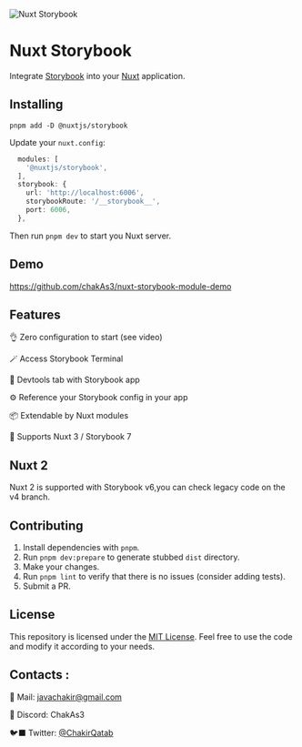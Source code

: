 ![Nuxt Storybook](https://github.com/nuxt-modules/storybook/assets/904724/0396b16c-be9b-4b0d-83b5-5e35dd8298df)

# Nuxt Storybook

Integrate [Storybook](http://storybook.js.org) into your [Nuxt](https://nuxt.com) application.

## Installing

```
pnpm add -D @nuxtjs/storybook
```

Update your `nuxt.config`:

```ts
  modules: [
    '@nuxtjs/storybook',
  ],
  storybook: {
    url: 'http://localhost:6006',
    storybookRoute: '/__storybook__',
    port: 6006,
  },
```

Then run `pnpm dev` to start you Nuxt server.

## Demo

https://github.com/chakAs3/nuxt-storybook-module-demo

## Features

👌  Zero configuration to start (see video)

🪄  Access Storybook Terminal

🎨  Devtools tab with Storybook app

⚙️  Reference your Storybook config in your app

📦  Extendable by Nuxt modules

🚀  Supports Nuxt 3 / Storybook 7

## Nuxt 2

Nuxt 2 is supported with Storybook v6,you can check legacy code on the v4 branch.

## Contributing

1. Install dependencies with `pnpm`.
2. Run `pnpm dev:prepare` to generate stubbed `dist` directory.
3. Make your changes.
4. Run `pnpm lint`  to verify that there is no issues (consider adding tests).
5. Submit a PR.

## License

This repository is licensed under the [MIT License](LICENSE). Feel free to use the code and modify it according to your needs.

## Contacts :

🔖 Mail: javachakir@gmail.com

💬 Discord: ChakAs3

🐦‍⬛ Twitter: [@ChakirQatab](https://twitter.com/ChakirQatab)
